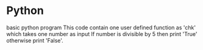# Python
basic python program 
This code contain one user defined function as 'chk'
which takes one number as input
If number is divisible by 5 then print 'True'
otherwise print 'False'.
